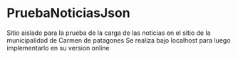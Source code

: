 # PruebaNoticiasJson
Sitio aislado para la prueba de la carga de las noticias en el sitio de la municipalidad de Carmen de patagones
Se realiza bajo localhost para luego implementarlo en su version online
